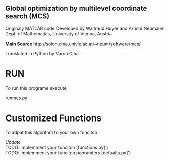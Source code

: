## Global optimization by multilevel coordinate search (MCS)

Originaly MATLAB code Developed by Waltraud Huyer and Arnold Neumaier </br>
Dept. of Mathematics, University of Vienna, Austria                   

**Main Source**
http://solon.cma.univie.ac.at/~neum/software/mcs/                                                 


Translated in Python by Varun Ojha 

# RUN
To run this programe execute

runmcs.py

# Customized Functions
To adpat this algorithm to your own funciton 

_Update_</br>
        TODO: implemment your funciton [functions.py]') </br>
        TODO: implemment your funciton papramters [defualts.py]') 
